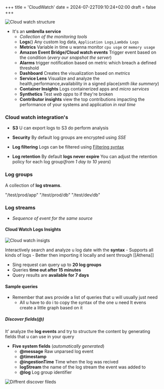 +++
title = 'CloudWatch'
date = 2024-07-22T09:10:24+02:00
draft = false
+++

    
![Cloud watch structure](/Notes/cloud_watch_structer_visual.png)

- It's an **umbrella service**  
    - *Collection of the monitoring tools*
    - **Logs**()
      Any custom log data, `Application Logs`,`Lambda Logs`
    - **Metrics** 
        Variable in time u wanna monitor `cpu usge` or `memory usage`
    - **Amazon Event Bridge/Cloud watch events**
        Trigger event based on the condition (*every our snapshot the  server*)
    - **Alarms**
         trigger notification based on metric which breach a defined threshold
    - **Dashboard**
        Creates the visualization  based on *metrics*
    - **Service Lens** 
        Visualize and analyze the health,performance,availability in a signed place(*smth like summery*)
    - **Container Insights**
        Logs containerized apps and *micro services* 
    - **Synthetics** 
        Test *web apps* to if they're broken
    - **Contributor insights**
        view the top contributions impacting the performance of your systems and application *in real time*


### Cloud watch integration's 
- **S3** 
    U can export logs to S3 do perform analysis
- **Security**
    By default log groups are encrypted using *SSE*
- **Log filtering**
    Logs can be filtered using [Filtering syntax](https://docs.aws.amazon.com/AmazonCloudWatch/latest/logs/FilterAndPatternSyntax.html)

- **Log retention**
By default **logs never expire** 
You can adjust the retention policy for  each log group(*from 1 day to 10 years*)
    
### Log groups
A collection of **log streams**.

"/test/prod/app"
"/test/prod/db"
"/test/dev/db"

### Log streams 
- *Sequence of event for the same source*

#### Cloud Watch  Logs Insights

![Cloud watch insigts](/Notes/cloud_watch_insights_visual.png)

Interactively search and analyze u log date with the **syntax**
    - Supports all kinds of logs 
    - Better then importing it locally and sent through [[Athena]]
- Sing request can query up to **20 log groups**
- Queries **time out after 15 minutes**
- Query  results are **available for 7 days**
 
#### Sample queries 
- Remember that aws provide a list of queries that u will usually just need 
    - All u have to do i to copy the syntax of the one u need 
      It evens create a little graph based on it 

##### Discover fields(@)
It' analyze the **log events** and try to structure the  content
by generating fields that u can use in your query 

- **Five system fields** (*automatically generated*)
    - **@message**
        Raw unparsed log event
    - **@timestamp**
    - **@ingestionTime**
        Time when the log was recived
    - **logStream** 
    the name of the log stream the event was added to 
    - **@log**
        Log group identifier

![Diffrent discover fileds](/Notes/diffrent_discover_fields_aws_log.png)
